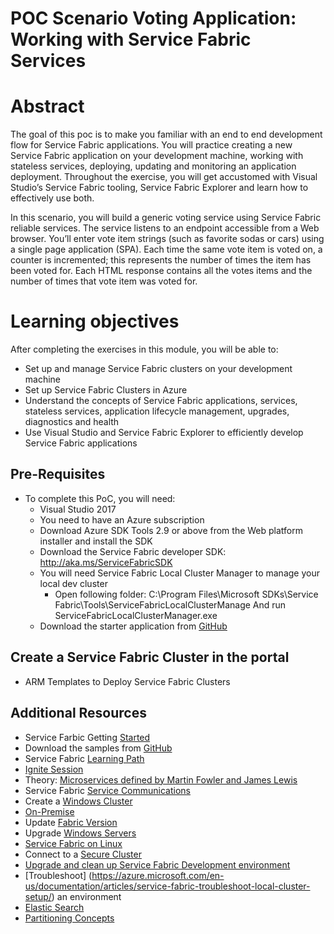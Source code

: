 # POC Scenario Voting Application: Working with Service Fabric Services  
# Abstract  
The goal of this poc is to make you familiar with an end to end development flow for Service Fabric applications. You will practice creating a new Service Fabric application on your development machine, working with stateless services, deploying, updating and monitoring an application deployment. Throughout the exercise, you will get accustomed with Visual Studio’s Service Fabric tooling, Service Fabric Explorer and learn how to effectively use both.

In this scenario, you will build a generic voting service using Service Fabric reliable services. The service listens to an endpoint accessible from a Web browser. You’ll enter vote item strings (such as favorite sodas or cars) using a single page application (SPA). Each time the same vote item is voted on, a counter is incremented; this represents the number of times the item has been voted for. Each HTML response contains all the votes items and the number of times that vote item was voted for.

# Learning objectives
After completing the exercises in this module, you will be able to:
* Set up and manage Service Fabric clusters on your development machine
* Set up Service Fabric Clusters in Azure
* Understand the concepts of Service Fabric applications, services, stateless services, application lifecycle management, upgrades, diagnostics and health
* Use Visual Studio and Service Fabric Explorer to efficiently develop Service Fabric applications

## Pre-Requisites
* To complete this PoC, you will need:
    * Visual Studio 2017
    * You need to have an Azure subscription
    * Download Azure SDK Tools 2.9 or above from the Web platform installer and install the SDK
    * Download the Service Fabric developer SDK: http://aka.ms/ServiceFabricSDK
     * You will need Service Fabric Local Cluster Manager to manage your local dev cluster
       * Open following folder:
         C:\Program Files\Microsoft SDKs\Service Fabric\Tools\ServiceFabricLocalClusterManage And run ServiceFabricLocalClusterManager.exe
    * Download the starter application from [GitHub](https://github.com/Azure-Samples/service-fabric-dotnet-quickstart)


## Create a Service Fabric Cluster in the portal

 * ARM Templates to Deploy Service Fabric Clusters


## Additional Resources
* Service Farbic Getting [Started](http://aka.ms/ServiceFabric)
* Download the samples from [GitHub](http://github.com/Azure/ServiceFabric-Samples)
* Service Fabric [Learning Path](https://azure.microsoft.com/en-us/documentation/learning-paths/service-fabric/)
* [Ignite Session](https://myignite.microsoft.com/videos/3168)
* Theory: [Microservices defined by Martin Fowler and James Lewis](http://martinfowler.com/microservices/)
* Service Fabric [Service Communications](https://docs.microsoft.com/en-us/azure/service-fabric/service-fabric-connect-and-communicate-with-services)
* Create a [Windows Cluster](https://azure.microsoft.com/en-us/documentation/articles/service-fabric-cluster-creation-for-windows-server/)
* [On-Premise](https://azure.microsoft.com/en-us/documentation/articles/service-fabric-cluster-creation-for-windows-server/#plan-and-prepare-your-cluster-deployment)
* Update [Fabric Version](https://azure.microsoft.com/en-us/documentation/articles/service-fabric-cluster-upgrade/#controlling-the-fabric-version-that-runs-on-your-cluster)
 * Upgrade [Windows Servers](https://azure.microsoft.com/en-us/documentation/articles/service-fabric-cluster-upgrade-windows-server/)
 * [Service Fabric on Linux](https://azure.microsoft.com/en-us/documentation/articles/service-fabric-linux-overview/)
 * Connect to a [Secure Cluster](https://docs.microsoft.com/en-us/azure/service-fabric/service-fabric-connect-to-secure-cluster)
 * [Upgrade and clean up Service Fabric Development environment](https://azure.microsoft.com/en-us/documentation/articles/service-fabric-update-your-development-environment/)
 * [Troubleshoot] (https://azure.microsoft.com/en-us/documentation/articles/service-fabric-troubleshoot-local-cluster-setup/) an environment
 * [Elastic Search](https://azure.microsoft.com/en-us/documentation/articles/service-fabric-diagnostic-how-to-use-elasticsearch/)
 * [Partitioning Concepts](https://azure.microsoft.com/en-us/documentation/articles/service-fabric-concepts-partitioning/)
